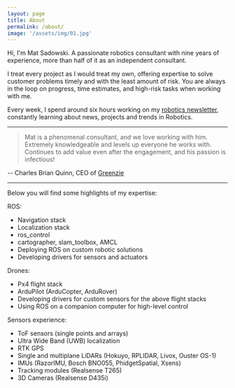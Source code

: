 ```yaml
---
layout: page
title: About
permalink: /about/
image: '/assets/img/01.jpg'
---
```


Hi, I'm Mat Sadowski. A passionate robotics consultant with nine years of experience, more than half of it as an independent consultant.

I treat every project as I would treat my own, offering expertise to solve customer problems timely and with the least amount of risk. You are always in the loop on progress, time estimates, and high-risk tasks when working with me.

Every week, I spend around six hours working on my [robotics newsletter](https://www.weeklyrobotics.com/), constantly learning about news, projects and trends in Robotics.

***

> Mat is a phenomenal consultant, and we love working with him. Extremely knowledgeable and levels up everyone he works with. Continues to add value even after the engagement, and his passion is infectious!

-- Charles Brian Quinn, CEO of [Greenzie](https://www.greenzie.com/)

***

Below you will find some highlights of my expertise:

ROS:
* Navigation stack
* Localization stack
* ros_control
* cartographer, slam_toolbox, AMCL
* Deploying ROS on custom robotic solutions
* Developing drivers for sensors and actuators

Drones:
* Px4 flight stack
* ArduPilot (ArduCopter, ArduRover)
* Developing drivers for custom sensors for the above flight stacks
* Using ROS on a companion computer for high-level control

Sensors experience:
* ToF sensors (single points and arrays)
* Ultra Wide Band (UWB) localization
* RTK GPS
* Single and multiplane LiDARs (Hokuyo, RPLIDAR, Livox, Ouster OS-1)
* IMUs (RazorIMU, Bosch BNO055, PhidgetSpatial, Xsens)
* Tracking modules (Realsense T265)
* 3D Cameras (Realsense D435i)
